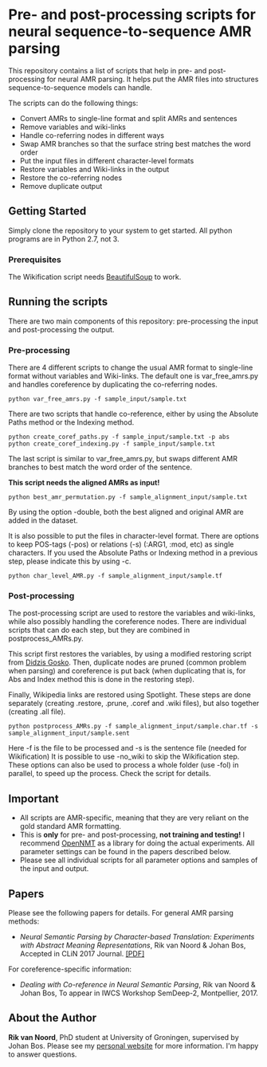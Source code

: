 # Pre- and post-processing scripts for neural sequence-to-sequence AMR parsing

This repository contains a list of scripts that help in pre- and post-processing for neural AMR parsing. It helps put the AMR files into structures sequence-to-sequence models can handle. 

The scripts can do the following things:

* Convert AMRs to single-line format and split AMRs and sentences
* Remove variables and wiki-links
* Handle co-referring nodes in different ways
* Swap AMR branches so that the surface string best matches the word order
* Put the input files in different character-level formats
* Restore variables and Wiki-links in the output
* Restore the co-referring nodes
* Remove duplicate output

## Getting Started

Simply clone the repository to your system to get started. All python programs are in Python 2.7, not 3.

### Prerequisites

The Wikification script needs [BeautifulSoup](https://pypi.python.org/pypi/beautifulsoup4) to work.

## Running the scripts

There are two main components of this repository: pre-processing the input and post-processing the output.

### Pre-processing

There are 4 different scripts to change the usual AMR format to single-line format without variables and Wiki-links. The default one is var_free_amrs.py and handles coreference by duplicating the co-referring nodes.

```
python var_free_amrs.py -f sample_input/sample.txt
```

There are two scripts that handle co-reference, either by using the Absolute Paths method or the Indexing method.

```
python create_coref_paths.py -f sample_input/sample.txt -p abs
python create_coref_indexing.py -f sample_input/sample.txt
```

The last script is similar to var_free_amrs.py, but swaps different AMR branches to best match the word order of the sentence. 

**This script needs the aligned AMRs as input!**

```
python best_amr_permutation.py -f sample_alignment_input/sample.txt
```

By using the option -double, both the best aligned and original AMR are added in the dataset.

It is also possible to put the files in character-level format. There are options to keep POS-tags (-pos) or relations (-s) (:ARG1, :mod, etc) as single characters. If you used the Absolute Paths or Indexing method in a previous step, please indicate this by using -c.

```
python char_level_AMR.py -f sample_alignment_input/sample.tf
```

### Post-processing

The post-processing script are used to restore the variables and wiki-links, while also possibly handling the coreference nodes. There are individual scripts that can do each step, but they are combined in postprocess_AMRs.py. 

This script first restores the variables, by using a modified restoring script from [Didzis Gosko](https://github.com/didzis/tensorflowAMR/tree/master/SemEval2016/restoreAMR). Then, duplicate nodes are pruned (common problem when parsing) and coreference is put back (when duplicating that is, for Abs and Index method this is done in the restoring step). 

Finally, Wikipedia links are restored using Spotlight. These steps are done separately (creating .restore, .prune, .coref and .wiki files), but also together (creating .all file).

```
python postprocess_AMRs.py -f sample_alignment_input/sample.char.tf -s sample_alignment_input/sample.sent
```

Here -f is the file to be processed and -s is the sentence file (needed for Wikification) It is possible to use -no_wiki to skip the Wikification step. These options can also be used to process a whole folder (use -fol) in parallel, to speed up the process. Check the script for details.

## Important ##

* All scripts are AMR-specific, meaning that they are very reliant on the gold standard AMR formatting.
* This is **only** for pre- and post-processing, **not training and testing!** I recommend [OpenNMT](http://opennmt.net/) as a library for doing the actual experiments. All parameter settings can be found in the papers described below.
* Please see all individual scripts for all parameter options and samples of the input and output.

## Papers ##

Please see the following papers for details. For general AMR parsing methods:

* *Neural Semantic Parsing by Character-based Translation: Experiments with Abstract Meaning Representations*, Rik van Noord & Johan Bos, Accepted in CLiN 2017 Journal. [[PDF]](https://arxiv.org/pdf/1705.09980.pdf)

For coreference-specific information:

* *Dealing with Co-reference in Neural Semantic Parsing*, Rik van Noord & Johan Bos, To appear in IWCS Workshop SemDeep-2, Montpellier, 2017.

## About the Author

**Rik van Noord**, PhD student at University of Groningen, supervised by Johan Bos. Please see my [personal website](http://rikvannoord.nl/) for more information. I'm happy to answer questions.
